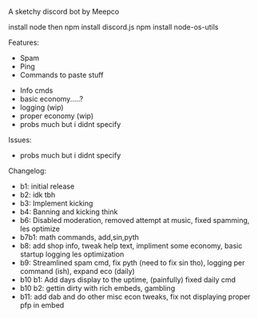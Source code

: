 A sketchy discord bot by Meepco

install node
then 
npm install discord.js
npm install node-os-utils



Features:

- Spam
- Ping
- Commands to paste stuff
<!-- - Moderation (kick so far) -->
- Info cmds
- basic economy.....?
- logging (wip)
- proper economy (wip)
- probs much but i didnt specify





Issues:

- probs much but i didnt specify



Changelog:

- b1: initial release
- b2: idk tbh
- b3: Implement kicking
- b4: Banning and kicking  think
- b6: Disabled moderation, removed attempt at music, fixed spamming, les optimize
- b7b1: math commands, add,sin,pyth
- b8: add shop info, tweak help text, impliment some economy, basic startup logging les optimization 
- b9: Streamlined spam cmd, fix pyth (need to fix sin tho), logging per command (ish), expand eco (daily)
- b10 b1: Add days display to the uptime, (painfully) fixed daily cmd
- b10 b2: gettin dirty with rich embeds, gambling
- b11: add dab and do other misc econ tweaks, fix not displaying proper pfp in embed